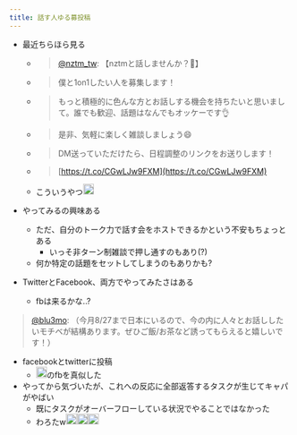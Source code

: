 ```yaml
---
title: 話す人ゆる募投稿
---
```


* 最近ちらほら見る
  
  * 
     > 
     > [@nztm_tw](https://twitter.com/nztm_tw/status/1515658104054358018): 【nztmと話しませんか？💭】
  
  * 
     > 
     > 僕と1on1したい人を募集します！
  
  * 
     > 
     > もっと積極的に色んな方とお話しする機会を持ちたいと思いまして。誰でも歓迎、話題はなんでもオッケーです👌
  
  * 
     > 
     > 是非、気軽に楽しく雑談しましょう😄
  
  * 
     > 
     > DM送っていただけたら、日程調整のリンクをお送りします！
  
  * 
     > 
     > [https://t.co/CGwLJw9FXM](https://t.co/CGwLJw9FXM)
  
  * こういうやつ<img src='https://scrapbox.io/api/pages/blu3mo-public/blu3mo/icon' alt='blu3mo.icon' height="19.5"/>
* やってみるの興味ある
  
  * ただ、自分のトーク力で話す会をホストできるかという不安もちょっとある
    * いっそ非ターン制雑談で押し通すのもあり(?)
  * 何か特定の話題をセットしてしまうのもありかも?
* TwitterとFacebook、両方でやってみたさはある
  
  * fbは来るかな..?

 > 
 > [@blu3mo](https://twitter.com/blu3mo/status/1555581194108280833): （今月8/27まで日本にいるので、今の内に人々とお話ししたいモチベが結構あります。ぜひご飯/お茶など誘ってもらえると嬉しいです！）

* facebookとtwitterに投稿
  * <img src='https://scrapbox.io/api/pages/blu3mo-public/tkgshn/icon' alt='tkgshn.icon' height="19.5"/>のfbを真似した
* やってから気づいたが、これへの反応に全部返答するタスクが生じてキャパがやばい
  * 既にタスクがオーバーフローしている状況でやることではなかった
  * わろたw<img src='https://scrapbox.io/api/pages/blu3mo-public/tkgshn/icon' alt='tkgshn.icon' height="19.5"/><img src='https://scrapbox.io/api/pages/blu3mo-public/tkgshn/icon' alt='tkgshn.icon' height="19.5"/><img src='https://scrapbox.io/api/pages/blu3mo-public/tkgshn/icon' alt='tkgshn.icon' height="19.5"/>
